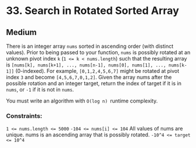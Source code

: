 # 33. Search in Rotated Sorted Array

## Medium

There is an integer array `nums` sorted in ascending order (with distinct values). Prior to being passed to your
function, `nums` is possibly rotated at an unknown pivot index `k` (`1 <= k < nums.length`) such that the resulting
array is `[nums[k], nums[k+1], ..., nums[n-1], nums[0], nums[1], ..., nums[k-1]]` (0-indexed). For
example, `[0,1,2,4,5,6,7]` might be rotated at pivot index `3` and become `[4,5,6,7,0,1,2]`. Given the array nums after
the possible rotation and an integer target, return the index of target if it is in `nums`, or `-1` if it is not
in `nums`.

You must write an algorithm with `O(log n) `runtime complexity.

### Constraints:

`1 <= nums.length <= 5000`
`-104 <= nums[i] <= 104`
All values of nums are unique.
nums is an ascending array that is possibly rotated.
`-10^4 <= target <= 10^4`
